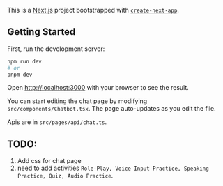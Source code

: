 This is a [Next.js](https://nextjs.org) project bootstrapped with [`create-next-app`](https://nextjs.org/docs/app/api-reference/cli/create-next-app).

## Getting Started

First, run the development server:

```bash
npm run dev
# or
pnpm dev

```

Open [http://localhost:3000](http://localhost:3000) with your browser to see the result.

You can start editing the chat page by modifying `src/components/Chatbot.tsx`. The page auto-updates as you edit the file.

Apis are in `src/pages/api/chat.ts`. 

## TODO:
1. Add css for chat page
2. need to add activities `Role-Play, Voice Input Practice, Speaking Practice, Quiz, Audio Practice`.
